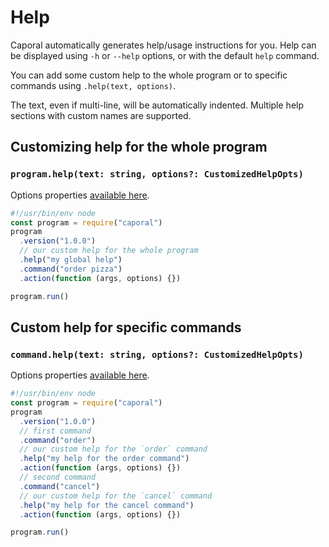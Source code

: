 # Help

Caporal automatically generates help/usage instructions for you. Help can be displayed
using `-h` or `--help` options, or with the default `help` command.

You can add some custom help to the whole program or to specific commands using
`.help(text, options)`.

The text, even if multi-line, will be automatically indented. Multiple help sections with
custom names are supported.

## Customizing help for the whole program

### `program.help(text: string, options?: CustomizedHelpOpts)`

Options properties [available here](../api/interfaces/caporal_types.customizedhelpopts.md).

```js
#!/usr/bin/env node
const program = require("caporal")
program
  .version("1.0.0")
  // our custom help for the whole program
  .help("my global help")
  .command("order pizza")
  .action(function (args, options) {})

program.run()
```

## Custom help for specific commands

### `command.help(text: string, options?: CustomizedHelpOpts)`

Options properties [available here](../api/interfaces/caporal_types.customizedhelpopts.md).

```js
#!/usr/bin/env node
const program = require("caporal")
program
  .version("1.0.0")
  // first command
  .command("order")
  // our custom help for the `order` command
  .help("my help for the order command")
  .action(function (args, options) {})
  // second command
  .command("cancel")
  // our custom help for the `cancel` command
  .help("my help for the cancel command")
  .action(function (args, options) {})

program.run()
```
